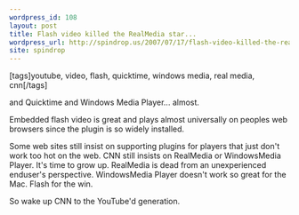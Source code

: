 ```yaml
---
wordpress_id: 108
layout: post
title: Flash video killed the RealMedia star...
wordpress_url: http://spindrop.us/2007/07/17/flash-video-killed-the-realmedia-star/
site: spindrop
---
```

[tags]youtube, video, flash, quicktime, windows media, real media, cnn[/tags]

and Quicktime and Windows Media Player... almost.

Embedded flash video is great and plays almost universally on peoples web browsers since the plugin is so widely installed.

Some web sites still insist on supporting plugins for players that just don't work too hot on the web.  CNN still insists on RealMedia or WindowsMedia Player.  It's time to grow up.  RealMedia is dead from an unexperienced enduser's perspective.  WindowsMedia Player doesn't work so great for the Mac.  Flash for the win.

So wake up CNN to the YouTube'd generation.
